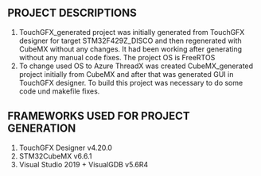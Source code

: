 ## PROJECT DESCRIPTIONS

1. TouchGFX_generated project was initially generated from TouchGFX designer for target STM32F429Z_DISCO and then regenerated with CubeMX without any changes. It had been working after generating without any manual code fixes. The project OS is FreeRTOS
2. To change used OS to Azure ThreadX was created CubeMX_generated project initially from CubeMX and after that was generated GUI in TouchGFX designer. To build this project was necessary to do some code und makefile fixes.

## FRAMEWORKS USED FOR PROJECT GENERATION

1. TouchGFX Designer v4.20.0
2. STM32CubeMX v6.6.1
3. Visual Studio 2019 + VisualGDB v5.6R4
